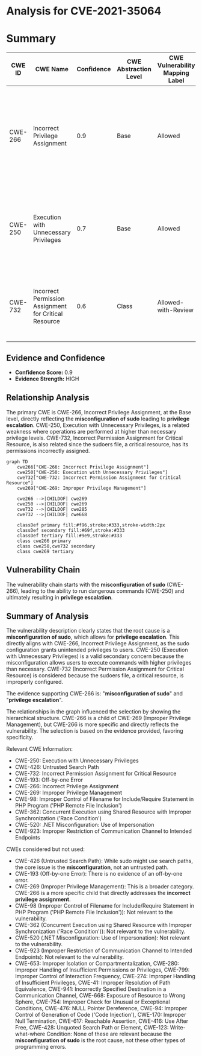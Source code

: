 # Analysis for CVE-2021-35064

# Summary
| CWE ID | CWE Name | Confidence | CWE Abstraction Level | CWE Vulnerability Mapping Label | CWE-Vulnerability Mapping Notes |
|---|---|---|---|---|---|
| CWE-266 | Incorrect Privilege Assignment | 0.9 | Base | Allowed | Primary CWE. The **misconfiguration of sudo** allows for **privilege escalation** because an incorrect privilege was assigned to a user to execute dangerous commands. |
| CWE-250 | Execution with Unnecessary Privileges | 0.7 | Base | Allowed | Secondary CWE. Sudo allows for execution with unnecessary privileges, since it allows the execution of commands at a higher privilege level than required. |
| CWE-732 | Incorrect Permission Assignment for Critical Resource | 0.6 | Class | Allowed-with-Review | Secondary CWE. The sudoers file is a critical resource, and the misconfiguration results in incorrect permission assignment for it. |

## Evidence and Confidence

*   **Confidence Score:** 0.9
*   **Evidence Strength:** HIGH

## Relationship Analysis
The primary CWE is CWE-266, Incorrect Privilege Assignment, at the Base level, directly reflecting the **misconfiguration of sudo** leading to **privilege escalation**. CWE-250, Execution with Unnecessary Privileges, is a related weakness where operations are performed at higher than necessary privilege levels. CWE-732, Incorrect Permission Assignment for Critical Resource, is also related since the sudoers file, a critical resource, has its permissions incorrectly assigned.

```mermaid
graph TD
    cwe266["CWE-266: Incorrect Privilege Assignment"]
    cwe250["CWE-250: Execution with Unnecessary Privileges"]
    cwe732["CWE-732: Incorrect Permission Assignment for Critical Resource"]
    cwe269["CWE-269: Improper Privilege Management"]

    cwe266 -->|CHILDOF| cwe269
    cwe250 -->|CHILDOF| cwe269
    cwe732 -->|CHILDOF| cwe285
    cwe732 -->|CHILDOF| cwe668
    
    classDef primary fill:#f96,stroke:#333,stroke-width:2px
    classDef secondary fill:#69f,stroke:#333
    classDef tertiary fill:#9e9,stroke:#333
    class cwe266 primary
    class cwe250,cwe732 secondary
    class cwe269 tertiary
```

## Vulnerability Chain
The vulnerability chain starts with the **misconfiguration of sudo** (CWE-266), leading to the ability to run dangerous commands (CWE-250) and ultimately resulting in **privilege escalation**.

## Summary of Analysis
The vulnerability description clearly states that the root cause is a **misconfiguration of sudo**, which allows for **privilege escalation**. This directly aligns with CWE-266, Incorrect Privilege Assignment, as the sudo configuration grants unintended privileges to users. CWE-250 (Execution with Unnecessary Privileges) is a valid secondary concern because the misconfiguration allows users to execute commands with higher privileges than necessary. CWE-732 (Incorrect Permission Assignment for Critical Resource) is considered because the sudoers file, a critical resource, is improperly configured.

The evidence supporting CWE-266 is: "**misconfiguration of sudo**" and "**privilege escalation**".

The relationships in the graph influenced the selection by showing the hierarchical structure. CWE-266 is a child of CWE-269 (Improper Privilege Management), but CWE-266 is more specific and directly reflects the vulnerability. The selection is based on the evidence provided, favoring specificity.

Relevant CWE Information:
- CWE-250: Execution with Unnecessary Privileges
- CWE-426: Untrusted Search Path
- CWE-732: Incorrect Permission Assignment for Critical Resource
- CWE-193: Off-by-one Error
- CWE-266: Incorrect Privilege Assignment
- CWE-269: Improper Privilege Management
- CWE-98: Improper Control of Filename for Include/Require Statement in PHP Program ('PHP Remote File Inclusion')
- CWE-362: Concurrent Execution using Shared Resource with Improper Synchronization ('Race Condition')
- CWE-520: .NET Misconfiguration: Use of Impersonation
- CWE-923: Improper Restriction of Communication Channel to Intended Endpoints

CWEs considered but not used:

*   CWE-426 (Untrusted Search Path): While sudo might use search paths, the core issue is the **misconfiguration**, not an untrusted path.
*   CWE-193 (Off-by-one Error): There is no evidence of an off-by-one error.
*   CWE-269 (Improper Privilege Management): This is a broader category. CWE-266 is a more specific child that directly addresses the **incorrect privilege assignment**.
*   CWE-98 (Improper Control of Filename for Include/Require Statement in PHP Program ('PHP Remote File Inclusion')): Not relevant to the vulnerability.
*   CWE-362 (Concurrent Execution using Shared Resource with Improper Synchronization ('Race Condition')): Not relevant to the vulnerability.
*   CWE-520 (.NET Misconfiguration: Use of Impersonation): Not relevant to the vulnerability.
*   CWE-923 (Improper Restriction of Communication Channel to Intended Endpoints): Not relevant to the vulnerability.
*   CWE-653: Improper Isolation or Compartmentalization, CWE-280: Improper Handling of Insufficient Permissions or Privileges, CWE-799: Improper Control of Interaction Frequency, CWE-274: Improper Handling of Insufficient Privileges, CWE-41: Improper Resolution of Path Equivalence, CWE-941: Incorrectly Specified Destination in a Communication Channel, CWE-668: Exposure of Resource to Wrong Sphere, CWE-754: Improper Check for Unusual or Exceptional Conditions, CWE-476: NULL Pointer Dereference, CWE-94: Improper Control of Generation of Code ('Code Injection'), CWE-170: Improper Null Termination, CWE-617: Reachable Assertion, CWE-416: Use After Free, CWE-428: Unquoted Search Path or Element, CWE-123: Write-what-where Condition: None of these are relevant because the **misconfiguration of sudo** is the root cause, not these other types of programming errors.